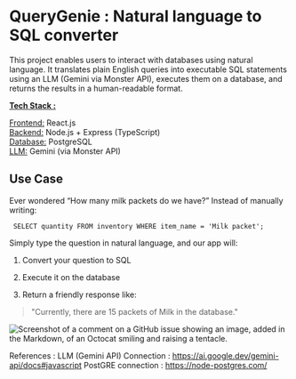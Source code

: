 # QueryGenie : Natural language to SQL converter

This project enables users to interact with databases using natural language. It translates plain English queries into executable SQL statements using an LLM (Gemini via Monster API), executes them on a database, and returns the results in a human-readable format.

<ins>**Tech Stack :**</ins> 

<ins>Frontend:</ins> React.js\
<ins>Backend:</ins> Node.js + Express (TypeScript)\
<ins>Database:</ins> PostgreSQL\
<ins>LLM:</ins> Gemini (via Monster API)

## Use Case
Ever wondered “How many milk packets do we have?”
Instead of manually writing:

``` SELECT quantity FROM inventory WHERE item_name = 'Milk packet';```

Simply type the question in natural language, and our app will:

1. Convert your question to SQL

2. Execute it on the database

3. Return a friendly response like:

> "Currently, there are 15 packets of Milk in the database."

![Screenshot of a comment on a GitHub issue showing an image, added in the Markdown, of an Octocat smiling and raising a tentacle.]()

References :
LLM (Gemini API) Connection : https://ai.google.dev/gemini-api/docs#javascript
PostGRE connection : https://node-postgres.com/
